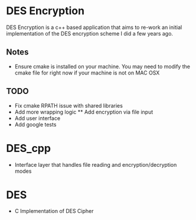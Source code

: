 # DES Encryption

DES Encryption is a c++ based application that aims to re-work an initial implementation of the DES encryption scheme I did a few years ago. 


## Notes

* Ensure cmake is installed on your machine. You may need to modify the cmake file for right now if your machine is not on MAC OSX



## TODO
* Fix cmake RPATH issue with shared libraries
* Add more wrapping logic
** Add encryption via file input
* Add user interface
* Add google tests

# DES_cpp

* Interface layer that handles file reading and encryption/decryption modes

# DES

* C Implementation of DES Cipher
